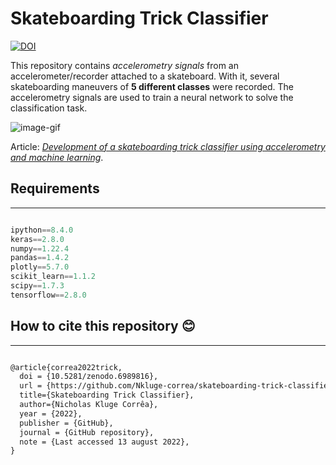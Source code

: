 # Skateboarding Trick Classifier

[![DOI](https://zenodo.org/badge/422018559.svg)](https://zenodo.org/badge/latestdoi/422018559)

This repository contains *accelerometry signals* from an accelerometer/recorder attached to a skateboard. With it, several skateboarding maneuvers of **5 different classes** were recorded. The accelerometry signals are used to train a neural network to solve the classification task.

![image-gif](https://digitalsynopsis.com/wp-content/uploads/2016/06/loading-animations-preloader-gifs-ui-ux-effects-28.gif)

Article: *[Development of a skateboarding trick classifier using accelerometry and machine learning](https://www.scielo.br/j/reng/a/sgsxHt4HffBYxDhqj9QD3dS/abstract/?lang=en)*.

## Requirements

-----

````python

ipython==8.4.0
keras==2.8.0
numpy==1.22.4
pandas==1.4.2
plotly==5.7.0
scikit_learn==1.1.2
scipy==1.7.3
tensorflow==2.8.0

````

## How to cite this repository 😊

-----

````latex

@article{correa2022trick,
  doi = {10.5281/zenodo.6989816},
  url = {https://github.com/Nkluge-correa/skateboarding-trick-classifier},
  title={Skateboarding Trick Classifier},
  author={Nicholas Kluge Corrêa},
  year = {2022},
  publisher = {GitHub},
  journal = {GitHub repository},
  note = {Last accessed 13 august 2022},
}

````
